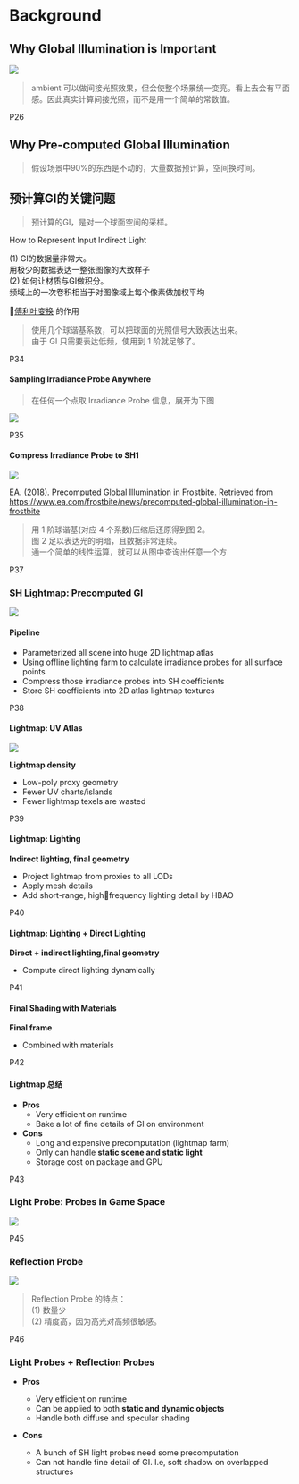 # Background

## Why Global Illumination is Important

![](../assets/69-28-3.png)   

> ambient 可以做间接光照效果，但会使整个场景统一变亮。看上去会有平面感。因此真实计算间接光照，而不是用一个简单的常数值。  

P26    
## Why Pre-computed Global Illumination    

> 假设场景中90%的东西是不动的，大量数据预计算，空间换时间。    

## 预计算GI的关键问题
  
> 预计算的GI，是对一个球面空间的采样。   

How to Represent Input Indirect Light
   
(1) GI的数据量非常大。     
用极少的数据表达一整张图像的大致样子    
(2) 如何让材质与GI做积分。   
频域上的一次卷积相当于对图像域上每个像素做加权平均    

&#x1F50E;[傅利叶变换](../Rasterization/TimeVsFrequency.md) 的作用

> 使用几个球谐基系数，可以把球面的光照信号大致表达出来。   
由于 GI 只需要表达低频，使用到 1 阶就足够了。   

P34   
#### Sampling Irradiance Probe Anywhere

> 在任何一个点取 Irradiance Probe 信息，展开为下图    

![](./assets/69-34-1.png)  

P35   
#### Compress Irradiance Probe to SH1

![](./assets/69-35.png)  

EA. (2018). Precomputed Global Illumination in Frostbite. Retrieved from https://www.ea.com/frostbite/news/precomputed-global-illumination-in-frostbite    

> 用 1 阶球谐基(对应 4 个系数)压缩后还原得到图 2。     
图 2 足以表达光的明暗，且数据非常连续。    
通一个简单的线性运算，就可以从图中查询出任意一个方     

P37   
### SH Lightmap: Precomputed GI

![](./assets/69-37-1.png)

#### Pipeline   

- Parameterized all scene into huge 2D lightmap atlas    
- Using offline lighting farm to calculate irradiance probes for all surface points   
- Compress those irradiance probes into SH coefficients    
- Store SH coefficients into 2D atlas lightmap textures   

P38   
#### Lightmap: UV Atlas

![](./assets/69-38.png)   

**Lightmap density**   
- Low-poly proxy geometry   
- Fewer UV charts/islands   
- Fewer lightmap texels are wasted    

P39   
#### Lightmap: Lighting

**Indirect lighting, final geometry**   
- Project lightmap from proxies to all LODs   
- Apply mesh details
- Add short-range, high￾frequency lighting detail by HBAO   

P40   
#### Lightmap: Lighting + Direct Lighting

**Direct + indirect lighting,final geometry**    
- Compute direct lighting dynamically    

P41   
#### Final Shading with Materials

**Final frame**    
- Combined with materials   

P42   
#### Lightmap 总结

- **Pros**   
  - Very efficient on runtime   
  - Bake a lot of fine details of GI on environment   
- **Cons**   
  - Long and expensive precomputation (lightmap farm)   
  - Only can handle **static scene and static light**   
  - Storage cost on package and GPU   

P43   
### Light Probe: Probes in Game Space

![](./assets/69-43.png)   

P45    
### Reflection Probe

![](./assets/69-45.png)   

> Reflection Probe 的特点：    
(1) 数量少    
(2) 精度高，因为高光对高频很敏感。    

P46   
### Light Probes + Reflection Probes

- **Pros**   
  - Very efficient on runtime   
  - Can be applied to both **static and dynamic objects**   
  - Handle both diffuse and specular shading      

- **Cons**   
  - A bunch of SH light probes need some precomputation   
  - Can not handle fine detail of GI. I.e, soft shadow on overlapped structures   
